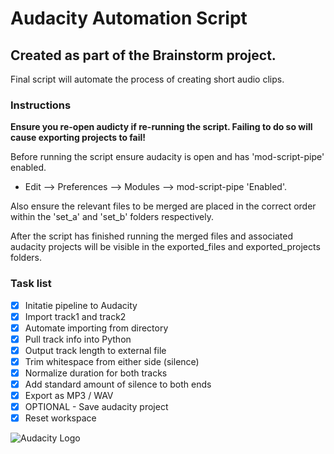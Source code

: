 # Audacity Automation Script 
## Created as part of the Brainstorm project. 

Final script will automate the process of creating short audio clips.

### Instructions

**Ensure you re-open audicty if re-running the script. Failing to do so will cause exporting projects to fail!**

Before running the script ensure audacity is open and has 'mod-script-pipe' enabled.
- Edit --> Preferences --> Modules --> mod-script-pipe 'Enabled'.

Also ensure the relevant files to be merged are placed in the correct order within the 'set_a' and 'set_b' folders respectively. 

After the script has finished running the merged files and associated audacity projects will be visible in the exported_files and exported_projects folders.


### Task list 

- [x] Initatie pipeline to Audacity 
- [X] Import track1 and track2
- [X] Automate importing from directory
- [x] Pull track info into Python 
- [X] Output track length to external file 
- [X] Trim whitespace from either side (silence)
- [x] Normalize duration for both tracks 
- [x] Add standard amount of silence to both ends
- [X] Export as MP3 / WAV
- [X] OPTIONAL - Save audacity project 
- [X] Reset workspace

![Audacity Logo](https://www.audacityteam.org/wp-content/themes/wp_audacity/img/logo.png)


